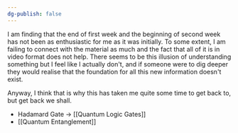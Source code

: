 ```yaml
---
dg-publish: false
---
```

I am finding that the end of first week and the beginning of second week has not been as enthusiastic for me as it was initially. To some extent, I am failing to connect with the material as much and the fact that all of it is in video format does not help. There seems to be this illusion of understanding something but I feel like I actually don't, and if someone were to dig deeper they would realise that the foundation for all this new information doesn't exist. 

Anyway, I think that is why this has taken me quite some time to get back to, but get back we shall.

- Hadamard Gate -> [[Quantum Logic Gates]] 
- [[Quantum Entanglement]] 